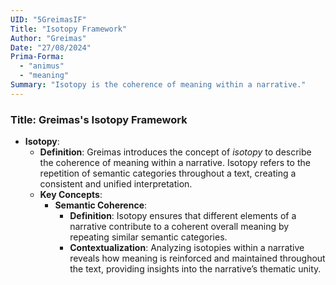 ```yaml
---
UID: "5GreimasIF"
Title: "Isotopy Framework"
Author: "Greimas"
Date: "27/08/2024"
Prima-Forma:
  - "animus"
  - "meaning"
Summary: "Isotopy is the coherence of meaning within a narrative."
---
```



### Title: **Greimas's Isotopy Framework**

- **Isotopy**:
  - **Definition**: Greimas introduces the concept of *isotopy* to describe the coherence of meaning within a narrative. Isotopy refers to the repetition of semantic categories throughout a text, creating a consistent and unified interpretation.
  - **Key Concepts**:
    - **Semantic Coherence**:
      - **Definition**: Isotopy ensures that different elements of a narrative contribute to a coherent overall meaning by repeating similar semantic categories.
      - **Contextualization**: Analyzing isotopies within a narrative reveals how meaning is reinforced and maintained throughout the text, providing insights into the narrative’s thematic unity.